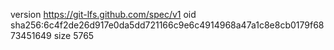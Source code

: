 version https://git-lfs.github.com/spec/v1
oid sha256:6c4f2de26d917e0da5dd721166c9e6c4914968a47a1c8e8cb0179f6873451649
size 5765
